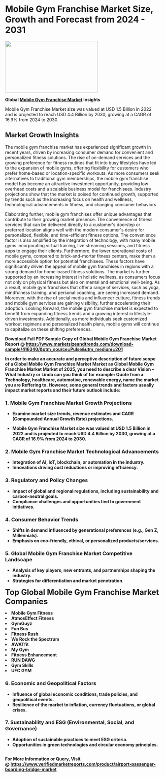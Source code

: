 <H1>Mobile Gym Franchise Market Size, Growth and Forecast from 2024 - 2031</H1><img class="aligncenter size-medium wp-image-584254" src="https://thirdeyenews.in/wp-content/uploads/2024/09/Global-Market-Research-300x168.jpeg" alt="" width="300" height="168" /><p><strong>Global&nbsp;<a href="https://www.marketsizeandtrends.com/download-sample/416340/&amp;utm_source=Pulse&amp;utm_medium=201">Mobile Gym Franchise Market</a> Insights</strong></p><p>Mobile Gym Franchise Market size was valued at USD 1.5 Billion in 2022 and is projected to reach USD 4.4 Billion by 2030, growing at a CAGR of 16.9% from 2024 to 2030.</p><p><h2>Market Growth Insights</h2> <p>The mobile gym franchise market has experienced significant growth in recent years, driven by increasing consumer demand for convenient and personalized fitness solutions. The rise of on-demand services and the growing preference for fitness routines that fit into busy lifestyles have led to the expansion of mobile gyms, offering flexibility for customers who prefer home-based or location-specific workouts. As more consumers seek alternatives to traditional gym memberships, the mobile gym franchise model has become an attractive investment opportunity, providing low overhead costs and a scalable business model for franchisees. Industry projections show that the market is poised for continued growth, supported by trends such as the increasing focus on health and wellness, technological advancements in fitness, and changing consumer behaviors.</p> <p><strong></strong></p> <p>Elaborating further, mobile gym franchises offer unique advantages that contribute to their growing market presence. The convenience of fitness services that can be delivered directly to a customer's doorstep or preferred location aligns well with the modern consumer's desire for personalized, flexible, and time-efficient fitness options. The convenience factor is also amplified by the integration of technology, with many mobile gyms incorporating virtual training, live streaming sessions, and fitness apps to engage their clients. Furthermore, the lower operational costs of mobile gyms, compared to brick-and-mortar fitness centers, make them a more accessible option for potential franchisees. These factors have significantly driven the appeal of mobile gym franchises in regions with a strong demand for home-based fitness solutions. The market is further supported by an increasing interest in holistic wellness, as consumers focus not only on physical fitness but also on mental and emotional well-being. As a result, mobile gym franchises that offer a range of services, such as yoga, mindfulness training, and personal coaching, are seeing increased demand. Moreover, with the rise of social media and influencer culture, fitness trends and mobile gym services are gaining visibility, further accelerating their adoption. Looking forward, the mobile gym franchise market is expected to benefit from expanding fitness trends and a growing interest in lifestyle-driven investments. Additionally, as more individuals seek customized workout regimens and personalized health plans, mobile gyms will continue to capitalize on these shifting preferences. </p> <p><strong></p><p><span class=""><strong>Download Full PDF Sample Copy of Global Mobile Gym Franchise Market Report</strong> @ <a href="https://www.marketsizeandtrends.com/download-sample/416340/&amp;utm_source=Pulse&amp;utm_medium=201" target="_blank">https://www.marketsizeandtrends.com/download-sample/416340/&amp;utm_source=Pulse&amp;utm_medium=201</a></span></p><p>In order to make an accurate and perceptive description of future scope of a Global&nbsp;Mobile Gym Franchise Market Market as Global&nbsp;Mobile Gym Franchise Market Market of 2025, you need to describe a clear Vision &ndash; What Industry or Linda can you think of for example: Quote from a Technology, healthcare, automotive, renewable energy, name the market you are Reffering to. However, some general trends and factors usually impact market reports and their future outlook include:</p><h3>1.&nbsp;<strong>Mobile Gym Franchise Market Growth Projections</strong></h3><ul><li>Examine market size trends, revenue estimates and CAGR (Compounded Annual Growth Rate) projections.</li><li><p>Mobile Gym Franchise Market size was valued at USD 1.5 Billion in 2022 and is projected to reach USD 4.4 Billion by 2030, growing at a CAGR of 16.9% from 2024 to 2030.</p></li></ul><h3>2.&nbsp;<strong>Mobile Gym Franchise Market Technological Advancements</strong></h3><ul><li>Integration of AI, IoT, blockchain, or automation in the industry.</li><li>Innovations driving cost reductions or improving efficiency.</li></ul><h3>3.&nbsp;<strong>Regulatory and Policy Changes</strong></h3><ul><li>Impact of global and regional regulations, including sustainability and carbon-neutral goals.</li><li>Compliance challenges and opportunities tied to government initiatives.</li></ul><h3>4.&nbsp;<strong>Consumer Behavior Trends</strong></h3><ul><li>Shifts in demand influenced by generational preferences (e.g., Gen Z, Millennials).</li><li>Emphasis on eco-friendly, ethical, or personalized products/services.</li></ul><h3>5.&nbsp;<strong>Global Mobile Gym Franchise Market Competitive Landscape</strong></h3><ul><li>Analysis of key players, new entrants, and partnerships shaping the industry.</li><li>Strategies for differentiation and market penetration.</li></ul><p data-pm-slice="1 1 []"><span style="color: inherit; font-family: inherit; font-size: 25px;">Top Global Mobile Gym Franchise Market Companies</span></p><div class="" data-test-id=""><p><li>Mobile Gym Fitness</li><li> AtmosEffect Fitness</li><li> GymGuyz</li><li> Fun Bus</li><li> Fitness Rush</li><li> We Rock the Spectrum</li><li> AWATfit</li><li> My Gym</li><li> Fitness Enhancement</li><li> RUN DAWG</li><li> Gym Skills</li><li> UFC GYM</li></p></div><h3>6.&nbsp;<strong>Economic and Geopolitical Factors</strong></h3><ul><li>Influence of global economic conditions, trade policies, and geopolitical events.</li><li>Resilience of the market to inflation, currency fluctuations, or global crises.</li></ul><h3>7.&nbsp;<strong>Sustainability and ESG (Environmental, Social, and Governance)</strong></h3><ul><li>Adoption of sustainable practices to meet ESG criteria.</li><li>Opportunities in green technologies and circular economy principles.</li></ul><h2><strong style="font-size: 14px;">For More Information or Query, Visit @&nbsp;</strong><a style="background-color: #ffffff; font-size: 14px;" href="https://www.marketsizeandtrends.com/report/mobile-gym-franchise-market/" target="_blank">https://www.verifiedmarketreports.com/product/airport-passenger-boarding-bridge-market</a></h2>
